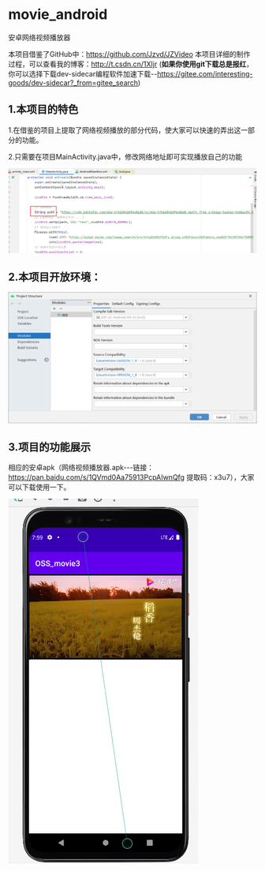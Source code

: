 # movie_android
安卓网络视频播放器

本项目借鉴了GitHub中：https://github.com/Jzvd/JZVideo
本项目详细的制作过程，可以查看我的博客：http://t.csdn.cn/1XIjr
(**如果你使用git下载总是报红**，你可以选择下载dev-sidecar编程软件加速下载--https://gitee.com/interesting-goods/dev-sidecar?_from=gitee_search)


## 1.本项目的特色

​		1.在借鉴的项目上提取了网络视频播放的部分代码，使大家可以快速的弄出这一部分的功能。

​		2.只需要在项目MainActivity.java中，修改网络地址即可实现播放自己的功能

![image-20220821155239706](./image/test.png)



## 2.本项目开放环境：

![image-20220821155239706](./image/environment.png)

## 3.项目的功能展示

相应的安卓apk（网络视频播放器.apk---链接：https://pan.baidu.com/s/1QVmd0Aa75913PcpAIwnQfg 提取码：x3u7），大家可以下载使用一下。

![image-20220821155239706](./image/shows.png)

